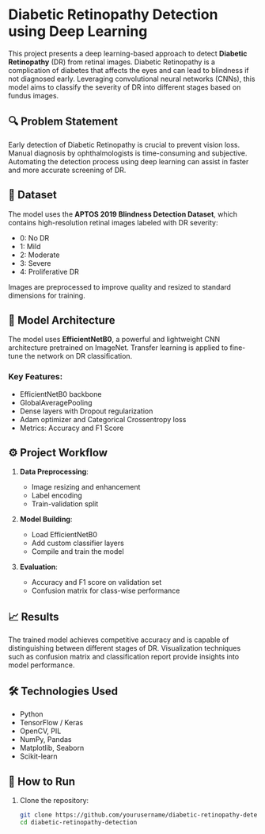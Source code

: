 # Diabetic Retinopathy Detection using Deep Learning

This project presents a deep learning-based approach to detect **Diabetic Retinopathy** (DR) from retinal images. Diabetic Retinopathy is a complication of diabetes that affects the eyes and can lead to blindness if not diagnosed early. Leveraging convolutional neural networks (CNNs), this model aims to classify the severity of DR into different stages based on fundus images.

## 🔍 Problem Statement

Early detection of Diabetic Retinopathy is crucial to prevent vision loss. Manual diagnosis by ophthalmologists is time-consuming and subjective. Automating the detection process using deep learning can assist in faster and more accurate screening of DR.

## 📂 Dataset

The model uses the **APTOS 2019 Blindness Detection Dataset**, which contains high-resolution retinal images labeled with DR severity:
- 0: No DR
- 1: Mild
- 2: Moderate
- 3: Severe
- 4: Proliferative DR

Images are preprocessed to improve quality and resized to standard dimensions for training.

## 🧠 Model Architecture

The model uses **EfficientNetB0**, a powerful and lightweight CNN architecture pretrained on ImageNet. Transfer learning is applied to fine-tune the network on DR classification.

### Key Features:
- EfficientNetB0 backbone
- GlobalAveragePooling
- Dense layers with Dropout regularization
- Adam optimizer and Categorical Crossentropy loss
- Metrics: Accuracy and F1 Score

## ⚙️ Project Workflow

1. **Data Preprocessing**:
   - Image resizing and enhancement
   - Label encoding
   - Train-validation split

2. **Model Building**:
   - Load EfficientNetB0
   - Add custom classifier layers
   - Compile and train the model

3. **Evaluation**:
   - Accuracy and F1 score on validation set
   - Confusion matrix for class-wise performance

## 📈 Results

The trained model achieves competitive accuracy and is capable of distinguishing between different stages of DR. Visualization techniques such as confusion matrix and classification report provide insights into model performance.

## 🛠️ Technologies Used

- Python
- TensorFlow / Keras
- OpenCV, PIL
- NumPy, Pandas
- Matplotlib, Seaborn
- Scikit-learn

## 🚀 How to Run

1. Clone the repository:
   ```bash
   git clone https://github.com/yourusername/diabetic-retinopathy-detection.git
   cd diabetic-retinopathy-detection
